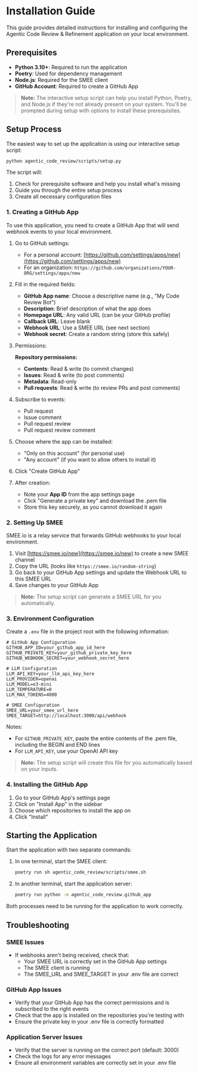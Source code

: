# Installation Guide

This guide provides detailed instructions for installing and configuring the Agentic Code Review & Refinement application on your local environment.

## Prerequisites

- **Python 3.10+**: Required to run the application
- **Poetry**: Used for dependency management
- **Node.js**: Required for the SMEE client
- **GitHub Account**: Required to create a GitHub App

> **Note:** The interactive setup script can help you install Python, Poetry, and Node.js if they're not already present on your system. You'll be prompted during setup with options to install these prerequisites.

## Setup Process

The easiest way to set up the application is using our interactive setup script:

```bash
python agentic_code_review/scripts/setup.py
```

The script will:
1. Check for prerequisite software and help you install what's missing
2. Guide you through the entire setup process
3. Create all necessary configuration files

### 1. Creating a GitHub App

To use this application, you need to create a GitHub App that will send webhook events to your local environment.

1. Go to GitHub settings:
   - For a personal account: [https://github.com/settings/apps/new](https://github.com/settings/apps/new)
   - For an organization: `https://github.com/organizations/YOUR-ORG/settings/apps/new`

2. Fill in the required fields:
   - **GitHub App name**: Choose a descriptive name (e.g., "My Code Review Bot")
   - **Description**: Brief description of what the app does
   - **Homepage URL**: Any valid URL (can be your GitHub profile)
   - **Callback URL**: Leave blank
   - **Webhook URL**: Use a SMEE URL (see next section)
   - **Webhook secret**: Create a random string (store this safely)

3. Permissions:
   
   **Repository permissions:**
   - **Contents**: Read & write (to commit changes)
   - **Issues**: Read & write (to post comments)
   - **Metadata**: Read-only
   - **Pull requests**: Read & write (to review PRs and post comments)

4. Subscribe to events:
   - Pull request
   - Issue comment
   - Pull request review
   - Pull request review comment

5. Choose where the app can be installed:
   - "Only on this account" (for personal use)
   - "Any account" (if you want to allow others to install it)

6. Click "Create GitHub App"

7. After creation:
   - Note your **App ID** from the app settings page
   - Click "Generate a private key" and download the .pem file
   - Store this key securely, as you cannot download it again

### 2. Setting Up SMEE

SMEE.io is a relay service that forwards GitHub webhooks to your local environment.

1. Visit [https://smee.io/new](https://smee.io/new) to create a new SMEE channel
2. Copy the URL (looks like `https://smee.io/random-string`)
3. Go back to your GitHub App settings and update the Webhook URL to this SMEE URL
4. Save changes to your GitHub App

> **Note:** The setup script can generate a SMEE URL for you automatically.

### 3. Environment Configuration

Create a `.env` file in the project root with the following information:

```
# GitHub App Configuration
GITHUB_APP_ID=your_github_app_id_here
GITHUB_PRIVATE_KEY=your_github_private_key_here
GITHUB_WEBHOOK_SECRET=your_webhook_secret_here

# LLM Configuration
LLM_API_KEY=your_llm_api_key_here
LLM_PROVIDER=openai
LLM_MODEL=o3-mini
LLM_TEMPERATURE=0
LLM_MAX_TOKENS=4000

# SMEE Configuration
SMEE_URL=your_smee_url_here
SMEE_TARGET=http://localhost:3000/api/webhook
```

Notes:
- For `GITHUB_PRIVATE_KEY`, paste the entire contents of the .pem file, including the BEGIN and END lines
- For `LLM_API_KEY`, use your OpenAI API key

> **Note:** The setup script will create this file for you automatically based on your inputs.

### 4. Installing the GitHub App

1. Go to your GitHub App's settings page
2. Click on "Install App" in the sidebar
3. Choose which repositories to install the app on
4. Click "Install"

## Starting the Application

Start the application with two separate commands:

1. In one terminal, start the SMEE client:
   ```bash
   poetry run sh agentic_code_review/scripts/smee.sh
   ```

2. In another terminal, start the application server:
   ```bash
   poetry run python -m agentic_code_review.github_app
   ```

Both processes need to be running for the application to work correctly.

## Troubleshooting

### SMEE Issues

- If webhooks aren't being received, check that:
  - Your SMEE URL is correctly set in the GitHub App settings
  - The SMEE client is running
  - The SMEE_URL and SMEE_TARGET in your .env file are correct

### GitHub App Issues

- Verify that your GitHub App has the correct permissions and is subscribed to the right events
- Check that the app is installed on the repositories you're testing with
- Ensure the private key in your .env file is correctly formatted

### Application Server Issues

- Verify that the server is running on the correct port (default: 3000)
- Check the logs for any error messages
- Ensure all environment variables are correctly set in your .env file 